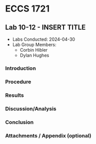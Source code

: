 # ECCS 1721
## Lab 10-12 - INSERT TITLE
- Labs Conducted: 2024-04-30
- Lab Group Members:
	- Corbin Hibler
	- Dylan Hughes
### Introduction


### Procedure


### Results


### Discussion/Analysis


### Conclusion


### Attachments / Appendix (optional)